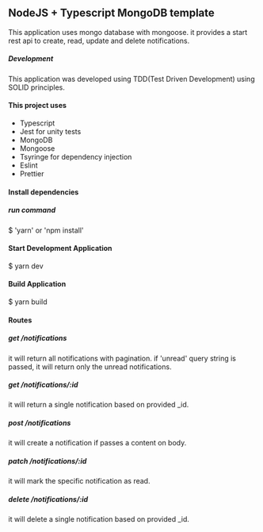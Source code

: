 ## NodeJS + Typescript MongoDB template

This application uses mongo database with mongoose. it provides a start rest api
to create, read, update and delete notifications.

##### Development

This application was developed using TDD(Test Driven Development) using SOLID principles.

#### This project uses

- Typescript
- Jest for unity tests
- MongoDB
- Mongoose
- Tsyringe for dependency injection
- Eslint
- Prettier

#### Install dependencies

##### run command

\$ 'yarn' or 'npm install'

#### Start Development Application

\$ yarn dev

#### Build Application

\$ yarn build

#### Routes

##### get /notifications

it will return all notifications with pagination. if 'unread' query string is passed,
it will return only the unread notifications.

##### get /notifications/:id

it will return a single notification based on provided \_id.

##### post /notifications

it will create a notification if passes a content on body.

##### patch /notifications/:id

it will mark the specific notification as read.

##### delete /notifications/:id

it will delete a single notification based on provided \_id.
